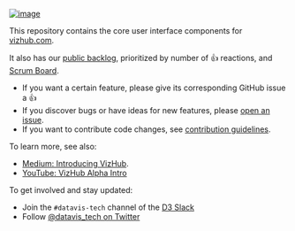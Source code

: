 [![image](https://user-images.githubusercontent.com/68416/43398298-4d5e7284-9425-11e8-8c08-4e980141bbbc.png)](https://vizhub.com/)

This repository contains the core user interface components for [vizhub.com](https://vizhub.com).

It also has our [public backlog](https://github.com/datavis-tech/vizhub-ui/issues?q=is%3Aissue+is%3Aopen+sort%3Areactions-%2B1-desc), prioritized by number of :thumbsup: reactions, and [Scrum Board](https://github.com/datavis-tech/vizhub-ui/projects/1).

 * If you want a certain feature, please give its corresponding GitHub issue a :thumbsup:
 * If you discover bugs or have ideas for new features, please [open an issue](https://github.com/datavis-tech/vizhub-ui/issues/new?template=upvotable.md).
 * If you want to contribute code changes, see [contribution guidelines](CONTRIBUTING.md).

To learn more, see also:
 * [Medium: Introducing VizHub](https://medium.com/@currankelleher/introducing-vizhub-75644cb8bba6).
 * [YouTube: VizHub Alpha Intro](https://www.youtube.com/watch?v=5KlhI67cueI&feature=youtu.be)

To get involved and stay updated:

 * Join the `#datavis-tech` channel of the [D3 Slack](https://d3-slackin.herokuapp.com/)
 * Follow [@datavis_tech on Twitter](https://twitter.com/datavis_tech)
